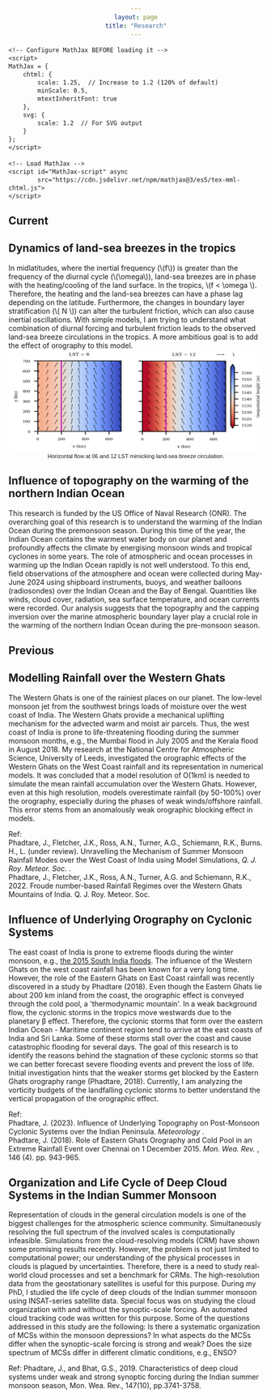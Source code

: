 ```yaml
---
layout: page
title: "Research"
---
```

<html>

<style>
div {text-align: center;}
</style>

<head>
<meta name="viewport" content="width=device-width, initial-scale=1">
<style>
img {
  display: block;
  margin-left: auto;
  margin-right: auto;
}
</style>
</head>

<head>
    <meta charset="UTF-8">
    <title>Research Page</title>
    
    <!-- Configure MathJax BEFORE loading it -->
    <script>
    MathJax = {
        chtml: {
            scale: 1.25,  // Increase to 1.2 (120% of default)
            minScale: 0.5,
            mtextInheritFont: true
        },
        svg: {
            scale: 1.2  // For SVG output
        }
    };
    </script>
    
    <!-- Load MathJax -->
    <script id="MathJax-script" async 
            src="https://cdn.jsdelivr.net/npm/mathjax@3/es5/tex-mml-chtml.js">
    </script>
</head>


<body>

<h2> Current </h2>

<h2> Dynamics of land-sea breezes in the tropics </h2>
In midlatitudes, where the inertial frequency (\(f\)) is greater than the frequency of the diurnal cycle (\(\omega\)), land-sea breezes are in phase with the heating/cooling of the land surface. In the tropics, \(f < \omega \). Therefore, the heating and the land-sea breezes can have a phase lag depending on the latitude. Furthermore, the changes in boundary layer stratification (\( N \)) can alter the turbulent friction, which can also cause inertial oscillations. With simple models, I am trying to understand what combination of diurnal forcing and turbulent friction leads to the observed land-sea breeze circulations in the tropics. A more ambitious goal is to add the effect of orography to this model. 

<img src="/assets/winds_x_y_web.png" alt ="" width="500" height="200" align="center">
<div> <span style="font-family: Arial, sans-serif; font-size: 11px; font-weight: normal;text-align: center;"> Horizontal flow at 06 and 12 LST mimicking land-sea breeze circulation. </span> </div>
  
<h2> Influence of topography on the warming of the northern Indian Ocean</h2> 
This research is funded by the US Office of Naval Research (ONR). The overarching goal of this research is to understand the warming of the Indian Ocean during the premonsoon season. During this time of the year, the Indian Ocean contains the warmest water body on our planet and profoundly affects the climate by energising monsoon winds and tropical cyclones in some years. The role of atmospheric and ocean processes in warming up the Indian Ocean rapidly is not well understood. To this end, field observations of the atmosphere and ocean were collected during May-June 2024 using shipboard instruments, buoys, and weather balloons (radiosondes) over the Indian Ocean and the Bay of Bengal. Quantities like winds, cloud cover, radiation, sea surface temperature, and ocean currents were recorded.
Our analysis suggests that the topography and the capping inversion over the marine atmospheric boundary layer play a crucial role in the warming of the northern Indian Ocean during the pre-monsoon season. <br>



<h2> Previous </h2> 
<h2> Modelling Rainfall over the Western Ghats </h2>
  <p>The Western Ghats is one of the rainiest places on our planet. The low-level monsoon jet from the southwest brings loads of moisture over the west coast of India. The Western Ghats provide a mechanical uplifting mechanism for the advected warm and moist air parcels. Thus, the west coast of India is prone to life-threatening flooding during the summer monsoon months, e.g., the Mumbai flood in July 2005 and the Kerala flood in August 2018.  My research at the National Centre for Atmospheric Science, University of Leeds, investigated the orographic effects of the Western Ghats on the West Coast rainfall and its representation in numerical models. It was concluded that a model resolution of O(1km) is needed to simulate the mean rainfall accumulation over the Western Ghats. However, even at this high resolution, models overestimate rainfall (by 50-100%) over the orography, especially during the phases of weak winds/offshore rainfall. This error stems from an anomalously weak orographic blocking effect in models. </p>
  
Ref: <br>
Phadtare, J., Fletcher, J.K., Ross, A.N., Turner, A.G., Schiemann, R.K., Burns. H., L. (under review). Unravelling the Mechanism of Summer Monsoon Rainfall Modes over the West Coast of India using Model Simulations, <i> Q. J. Roy. Meteor. Soc. </i>. <br>
Phadtare, J., Fletcher, J.K., Ross, A.N., Turner, A.G. and Schiemann, R.K., 2022. Froude number-based Rainfall Regimes over the Western Ghats Mountains of India. Q. J. Roy. Meteor. Soc.   

<h2> Influence of Underlying Orography on Cyclonic Systems </h2>
The east coast of India is prone to extreme floods during the winter monsoon, e.g., <a href="https://en.wikipedia.org/wiki/2015_South_India_floods">the 2015 South India floods</a>. The influence of the Western Ghats on the west coast rainfall has been known for a very long time. However, the role of the Eastern Ghats on East Coast rainfall was recently discovered in a study by <a href="https://journals.ametsoc.org/view/journals/mwre/146/4/mwr-d-16-0473.1.xml"></a> Phadtare (2018). Even though the Eastern Ghats lie about 200 km inland from the coast, the orographic effect is conveyed through the cold pool, a 'thermodynamic mountain'. In a weak background flow, the cyclonic storms in the tropics move westwards due to the planetary β effect. Therefore, the cyclonic storms that form over the eastern Indian Ocean - Maritime continent region tend to arrive at the east coasts of India and Sri Lanka. Some of these storms stall over the coast and cause catastrophic flooding for several days. The goal of this research is to identify the reasons behind the stagnation of these cyclonic storms so that we can better forecast severe flooding events and prevent the loss of life. Initial investigation hints that the weaker storms get blocked by the Eastern Ghats orography range (Phadtare, 2018). Currently, I am analyzing the vorticity budgets of the landfalling cyclonic storms to better understand the vertical propagation of the orographic effect. <br>

</p>

Ref:<br>
Phadtare, J. (2023). Influence of Underlying Topography on Post-Monsoon Cyclonic Systems over the Indian Peninsula. <em> Meteorology </em>. <br>
Phadtare, J. (2018). Role of Eastern Ghats Orography and Cold Pool in an Extreme Rainfall Event over Chennai on 1 December 2015.<em> Mon. Wea. Rev. </em>, 146 (4). pp. 943-965.


<h2> Organization and Life Cycle of Deep Cloud Systems in the Indian Summer Monsoon </h2>
  <p> Representation of clouds in the general circulation models is one of the biggest challenges for the atmospheric science community.  Simultaneously resolving  the full spectrum of the involved scales is computationally infeasible. Simulations from the cloud-resolving models (CRM) have shown some promising results recently. However, the problem is not just limited to computational power; our understanding of the physical processes in clouds is plagued by uncertainties. Therefore, there is a need to study real-world cloud processes and set a benchmark for CRMs.  The high-resolution data from the geostationary satellites is useful for this purpose.  During my PhD, I studied the life cycle of deep clouds of the Indian summer monsoon using INSAT-series satellite data. Special focus was on studying the cloud organization with and without the synoptic-scale forcing. An automated cloud tracking code was written for this purpose. Some of the questions addressed in this study are the following: Is there a systematic organization of MCSs within the monsoon depressions? In what aspects do the MCSs differ when the synoptic-scale forcing is strong and weak? Does the size spectrum of MCSs differ in different climatic conditions, e.g., ENSO?</p>


Ref:
Phadtare, J., and Bhat, G.S., 2019. Characteristics of deep cloud systems under weak and strong synoptic forcing during the Indian summer monsoon season, Mon. Wea. Rev., 147(10), pp.3741-3758.
  
